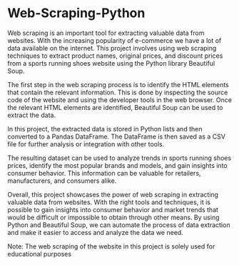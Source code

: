 # Web-Scraping-Python

Web scraping is an important tool for extracting valuable data from websites. With the increasing popularity of e-commerce we have a lot of data available on the internet. This project involves using web scraping techniques to extract product names, original prices, and discount prices from a sports running shoes website using the Python library Beautiful Soup.

The first step in the web scraping process is to identify the HTML elements that contain the relevant information. This is done by inspecting the source code of the website and using the developer tools in the web browser. Once the relevant HTML elements are identified, Beautiful Soup can be used to extract the data.

In this project, the extracted data is stored in Python lists and then converted to a Pandas DataFrame. The DataFrame is then saved as a CSV file for further analysis or integration with other tools.

The resulting dataset can be used to analyze trends in sports running shoes prices, identify the most popular brands and models, and gain insights into consumer behavior. This information can be valuable for retailers, manufacturers, and consumers alike.

Overall, this project showcases the power of web scraping in extracting valuable data from websites. With the right tools and techniques, it is possible to gain insights into consumer behavior and market trends that would be difficult or impossible to obtain through other means. By using Python and Beautiful Soup, we can automate the process of data extraction and make it easier to access and analyze the data we need.

Note: The web scraping of the website in this project is solely used for educational purposes

